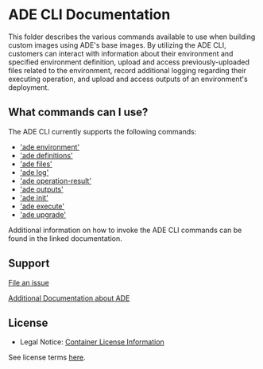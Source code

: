 # ADE CLI Documentation
This folder describes the various commands available to use when building custom images using ADE's base images.
By utilizing the ADE CLI, customers can interact with information about their environment and specified environment definition, upload and access previously-uploaded files related to the environment, record additional logging regarding their executing operation, and upload and access outputs of an environment's deployment.

## What commands can I use?
The ADE CLI currently supports the following commands:
- ['ade environment'](environment.md)
- ['ade definitions'](definitions.md)
- ['ade files'](files.md)
- ['ade log'](log.md)
- ['ade operation-result'](operation-result.md)
- ['ade outputs'](outputs.md)
- ['ade init'](init.md)
- ['ade execute'](execute.md)
- ['ade upgrade'](upgrade.md)

Additional information on how to invoke the ADE CLI commands can be found in the linked documentation. 

## Support

[File an issue](https://github.com/Azure/deployment-environments/issues)

[Additional Documentation about ADE](https://learn.microsoft.com/en-us/azure/deployment-environments/)

## License
- Legal Notice: [Container License Information](https://aka.ms/mcr/osslegalnotice)

See license terms [here](https://github.com/Azure/deployment-environments/blob/main/LICENSE).
